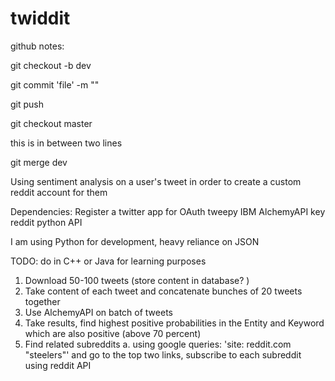 # twiddit
github notes: 

git checkout -b dev

git commit 'file' -m "<msg>"

git push


git checkout master

this is in between two lines

git merge dev


Using sentiment analysis on a user's tweet in order to create a custom reddit account for them

Dependencies: 
Register a twitter app for OAuth
tweepy
IBM AlchemyAPI key 
reddit python API

I am using Python for development, heavy reliance on JSON

TODO: do in C++ or Java for learning purposes

1. Download 50-100 tweets (store content in database?  ) 
2. Take content of each tweet and concatenate bunches of 20 tweets together
3. Use AlchemyAPI on batch of tweets
4. Take results, find highest positive probabilities in the Entity and Keyword which are also positive (above 70 percent)
5. Find related subreddits
	a. using google queries: 'site: reddit.com "steelers"' and go to the top two links, subscribe to each subreddit using reddit API

